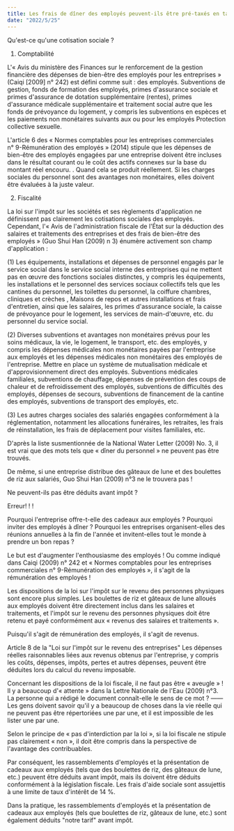```yaml
---
title: Les frais de dîner des employés peuvent-ils être pré-taxés en tant que dépenses sociales ?
date: "2022/5/25"
---
```

Qu'est-ce qu'une cotisation sociale ?

1. Comptabilité

L'« Avis du ministère des Finances sur le renforcement de la gestion financière des dépenses de bien-être des employés pour les entreprises » (Caiqi [2009] n° 242) est défini comme suit : des employés. Subventions de gestion, fonds de formation des employés, primes d'assurance sociale et primes d'assurance de dotation supplémentaire (rentes), primes d'assurance médicale supplémentaire et traitement social autre que les fonds de prévoyance du logement, y compris les subventions en espèces et les paiements non monétaires suivants aux ou pour les employés Protection collective sexuelle.

L'article 6 des « Normes comptables pour les entreprises commerciales n° 9-Rémunération des employés » (2014) stipule que les dépenses de bien-être des employés engagées par une entreprise doivent être incluses dans le résultat courant ou le coût des actifs connexes sur la base du montant réel encouru. . Quand cela se produit réellement. Si les charges sociales du personnel sont des avantages non monétaires, elles doivent être évaluées à la juste valeur.
<!-- more -->
2. Fiscalité

La loi sur l'impôt sur les sociétés et ses règlements d'application ne définissent pas clairement les cotisations sociales des employés. Cependant, l'« Avis de l'administration fiscale de l'État sur la déduction des salaires et traitements des entreprises et des frais de bien-être des employés » (Guo Shui Han (2009) n 3) énumère activement son champ d'application :

(1) Les équipements, installations et dépenses de personnel engagés par le service social dans le service social interne des entreprises qui ne mettent pas en œuvre des fonctions sociales distinctes, y compris les équipements, les installations et le personnel des services sociaux collectifs tels que les cantines du personnel, les toilettes du personnel, la coiffure chambres, cliniques et crèches , Maisons de repos et autres installations et frais d'entretien, ainsi que les salaires, les primes d'assurance sociale, la caisse de prévoyance pour le logement, les services de main-d'œuvre, etc. du personnel du service social.

(2) Diverses subventions et avantages non monétaires prévus pour les soins médicaux, la vie, le logement, le transport, etc. des employés, y compris les dépenses médicales non monétaires payées par l'entreprise aux employés et les dépenses médicales non monétaires des employés de l'entreprise. Mettre en place un système de mutualisation médicale et d'approvisionnement direct des employés. Subventions médicales familiales, subventions de chauffage, dépenses de prévention des coups de chaleur et de refroidissement des employés, subventions de difficultés des employés, dépenses de secours, subventions de financement de la cantine des employés, subventions de transport des employés, etc.

(3) Les autres charges sociales des salariés engagées conformément à la réglementation, notamment les allocations funéraires, les retraites, les frais de réinstallation, les frais de déplacement pour visites familiales, etc.

D'après la liste susmentionnée de la National Water Letter (2009) No. 3, il est vrai que des mots tels que « dîner du personnel » ne peuvent pas être trouvés.

De même, si une entreprise distribue des gâteaux de lune et des boulettes de riz aux salariés, Guo Shui Han (2009) n°3 ne le trouvera pas !

Ne peuvent-ils pas être déduits avant impôt ?

Erreur! ! !

Pourquoi l'entreprise offre-t-elle des cadeaux aux employés ? Pourquoi inviter des employés à dîner ? Pourquoi les entreprises organisent-elles des réunions annuelles à la fin de l'année et invitent-elles tout le monde à prendre un bon repas ?

Le but est d'augmenter l'enthousiasme des employés ! Ou comme indiqué dans Caiqi (2009) n° 242 et « Normes comptables pour les entreprises commerciales n° 9-Rémunération des employés », il s'agit de la rémunération des employés !

Les dispositions de la loi sur l'impôt sur le revenu des personnes physiques sont encore plus simples. Les boulettes de riz et gâteaux de lune alloués aux employés doivent être directement inclus dans les salaires et traitements, et l'impôt sur le revenu des personnes physiques doit être retenu et payé conformément aux « revenus des salaires et traitements ».

Puisqu'il s'agit de rémunération des employés, il s'agit de revenus.

Article 8 de la "Loi sur l'impôt sur le revenu des entreprises" Les dépenses réelles raisonnables liées aux revenus obtenus par l'entreprise, y compris les coûts, dépenses, impôts, pertes et autres dépenses, peuvent être déduites lors du calcul du revenu imposable.

Concernant les dispositions de la loi fiscale, il ne faut pas être « aveugle » ! Il y a beaucoup d'« attente » dans la Lettre Nationale de l'Eau (2009) n°3. La personne qui a rédigé le document connaît-elle le sens de ce mot ? ——Les gens doivent savoir qu'il y a beaucoup de choses dans la vie réelle qui ne peuvent pas être répertoriées une par une, et il est impossible de les lister une par une.

Selon le principe de « pas d'interdiction par la loi », si la loi fiscale ne stipule pas clairement « non », il doit être compris dans la perspective de l'avantage des contribuables.

Par conséquent, les rassemblements d'employés et la présentation de cadeaux aux employés (tels que des boulettes de riz, des gâteaux de lune, etc.) peuvent être déduits avant impôt, mais ils doivent être déduits conformément à la législation fiscale. Les frais d'aide sociale sont assujettis à une limite de taux d'intérêt de 14 %.

Dans la pratique, les rassemblements d'employés et la présentation de cadeaux aux employés (tels que boulettes de riz, gâteaux de lune, etc.) sont également déduits "notre tarif" avant impôt.